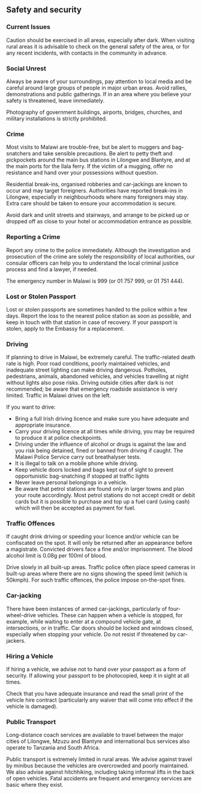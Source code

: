 ## Safety and security

### **Current Issues**

Caution should be exercised in all areas, especially after dark. When visiting rural areas it is advisable to check on the general safety of the area, or for any recent incidents, with contacts in the community in advance.

### **Social Unrest**

Always be aware of your surroundings, pay attention to local media and be careful around large groups of people in major urban areas. Avoid rallies, demonstrations and public gatherings. If in an area where you believe your safety is threatened, leave immediately.

Photography of government buildings, airports, bridges, churches, and military installations is strictly prohibited.

### **Crime**

Most visits to Malawi are trouble-free, but be alert to muggers and bag-snatchers and take sensible precautions. Be alert to petty theft and pickpockets around the main bus stations in Lilongwe and Blantyre, and at the main ports for the Ilala ferry. If the victim of a mugging, offer no resistance and hand over your possessions without question.

Residential break-ins, organised robberies and car-jackings are known to occur and may target foreigners. Authorities have reported break-ins in Lilongwe, especially in neighbourhoods where many foreigners may stay. Extra care should be taken to ensure your accommodation is secure.

Avoid dark and unlit streets and stairways, and arrange to be picked up or dropped off as close to your hotel or accommodation entrance as possible.

### **Reporting a Crime**

Report any crime to the police immediately. Although the investigation and prosecution of the crime are solely the responsibility of local authorities, our consular officers can help you to understand the local criminal justice process and find a lawyer, if needed.

The emergency number in Malawi is 999 (or 01 757 999, or 01 751 444).

### **Lost or Stolen Passport**

Lost or stolen passports are sometimes handed to the police within a few days. Report the loss to the nearest police station as soon as possible, and keep in touch with that station in case of recovery. If your passport is stolen, apply to the Embassy for a replacement.

### **Driving**

If planning to drive in Malawi, be extremely careful. The traffic-related death rate is high. Poor road conditions, poorly maintained vehicles, and inadequate street lighting can make driving dangerous. Potholes, pedestrians, animals, abandoned vehicles, and vehicles travelling at night without lights also pose risks. Driving outside cities after dark is not recommended; be aware that emergency roadside assistance is very limited. Traffic in Malawi drives on the left.

If you want to drive:

* Bring a full Irish driving licence and make sure you have adequate and appropriate insurance.
* Carry your driving licence at all times while driving, you may be required to produce it at police checkpoints.
* Driving under the influence of alcohol or drugs is against the law and you risk being detained, fined or banned from driving if caught. The Malawi Police Service carry out breathalyser tests.
* It is illegal to talk on a mobile phone while driving.
* Keep vehicle doors locked and bags kept out of sight to prevent opportunistic bag-snatching if stopped at traffic lights
* Never leave personal belongings in a vehicle.
* Be aware that petrol stations are found only in larger towns and plan your route accordingly. Most petrol stations do not accept credit or debit cards but it is possible to purchase and top up a fuel card (using cash) which will then be accepted as payment for fuel.

### **Traffic Offences**

If caught drink driving or speeding your licence and/or vehicle can be confiscated on the spot. It will only be returned after an appearance before a magistrate. Convicted drivers face a fine and/or imprisonment. The blood alcohol limit is 0.08g per 100ml of blood.

Drive slowly in all built-up areas. Traffic police often place speed cameras in built-up areas where there are no signs showing the speed limit (which is 50kmph). For such traffic offences, the police impose on-the-spot fines.

### **Car-jacking**

There have been instances of armed car-jackings, particularly of four-wheel-drive vehicles. These can happen when a vehicle is stopped, for example, while waiting to enter at a compound vehicle gate, at intersections, or in traffic. Car doors should be locked and windows closed, especially when stopping your vehicle. Do not resist if threatened by car-jackers.

### **Hiring a Vehicle**

If hiring a vehicle, we advise not to hand over your passport as a form of security. If allowing your passport to be photocopied, keep it in sight at all times.

Check that you have adequate insurance and read the small print of the vehicle hire contract (particularly any waiver that will come into effect if the vehicle is damaged).

### **Public Transport**

Long-distance coach services are available to travel between the major cities of Lilongwe, Mzuzu and Blantyre and international bus services also operate to Tanzania and South Africa.

Public transport is extremely limited in rural areas. We advise against travel by minibus because the vehicles are overcrowded and poorly maintained. We also advise against hitchhiking, including taking informal lifts in the back of open vehicles. Fatal accidents are frequent and emergency services are basic where they exist.